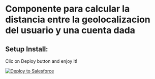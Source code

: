 Componente para calcular la distancia entre la geolocalizacion del usuario y una cuenta dada
============================================================================================

## Setup Install:

Clic on Deploy button and enjoy it!

<a href="https://githubsfdeploy.herokuapp.com">
  <img alt="Deploy to Salesforce"
       src="https://raw.githubusercontent.com/afawcett/githubsfdeploy/master/deploy.png">
</a>
